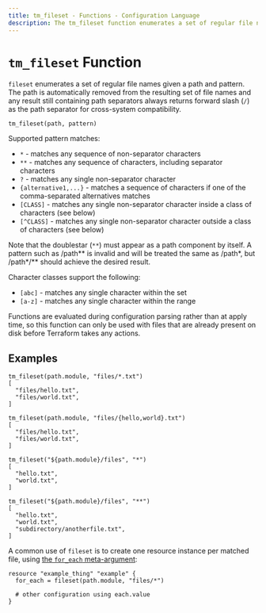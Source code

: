 ```yaml
---
title: tm_fileset - Functions - Configuration Language
description: The tm_fileset function enumerates a set of regular file names given a pattern.
---
```


# `tm_fileset` Function

`fileset` enumerates a set of regular file names given a path and pattern.
The path is automatically removed from the resulting set of file names and any
result still containing path separators always returns forward slash (`/`) as
the path separator for cross-system compatibility.

```hcl
tm_fileset(path, pattern)
```

Supported pattern matches:

- `*` - matches any sequence of non-separator characters
- `**` - matches any sequence of characters, including separator characters
- `?` - matches any single non-separator character
- `{alternative1,...}` - matches a sequence of characters if one of the comma-separated alternatives matches
- `[CLASS]` - matches any single non-separator character inside a class of characters (see below)
- `[^CLASS]` - matches any single non-separator character outside a class of characters (see below)

Note that the doublestar (`**`) must appear as a path component by itself. A
pattern such as /path\*\* is invalid and will be treated the same as /path\*, but
/path\*/\*\* should achieve the desired result.

Character classes support the following:

- `[abc]` - matches any single character within the set
- `[a-z]` - matches any single character within the range

Functions are evaluated during configuration parsing rather than at apply time,
so this function can only be used with files that are already present on disk
before Terraform takes any actions.

## Examples

```
tm_fileset(path.module, "files/*.txt")
[
  "files/hello.txt",
  "files/world.txt",
]

tm_fileset(path.module, "files/{hello,world}.txt")
[
  "files/hello.txt",
  "files/world.txt",
]

tm_fileset("${path.module}/files", "*")
[
  "hello.txt",
  "world.txt",
]

tm_fileset("${path.module}/files", "**")
[
  "hello.txt",
  "world.txt",
  "subdirectory/anotherfile.txt",
]
```

A common use of `fileset` is to create one resource instance per matched file, using
[the `for_each` meta-argument](https://developer.hashicorp.com/terraform/language/meta-arguments/for_each):

```hcl
resource "example_thing" "example" {
  for_each = fileset(path.module, "files/*")

  # other configuration using each.value
}
```
